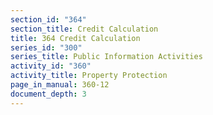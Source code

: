 ```yaml
---
section_id: "364"
section_title: Credit Calculation
title: 364 Credit Calculation
series_id: "300"
series_title: Public Information Activities
activity_id: "360"
activity_title: Property Protection
page_in_manual: 360-12
document_depth: 3
---
```

